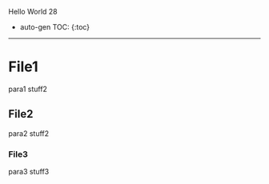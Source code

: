 Hello World 28


* auto-gen TOC:
{:toc}

---

# File1
para1
stuff2

## File2
para2
stuff2

### File3
para3
stuff3
